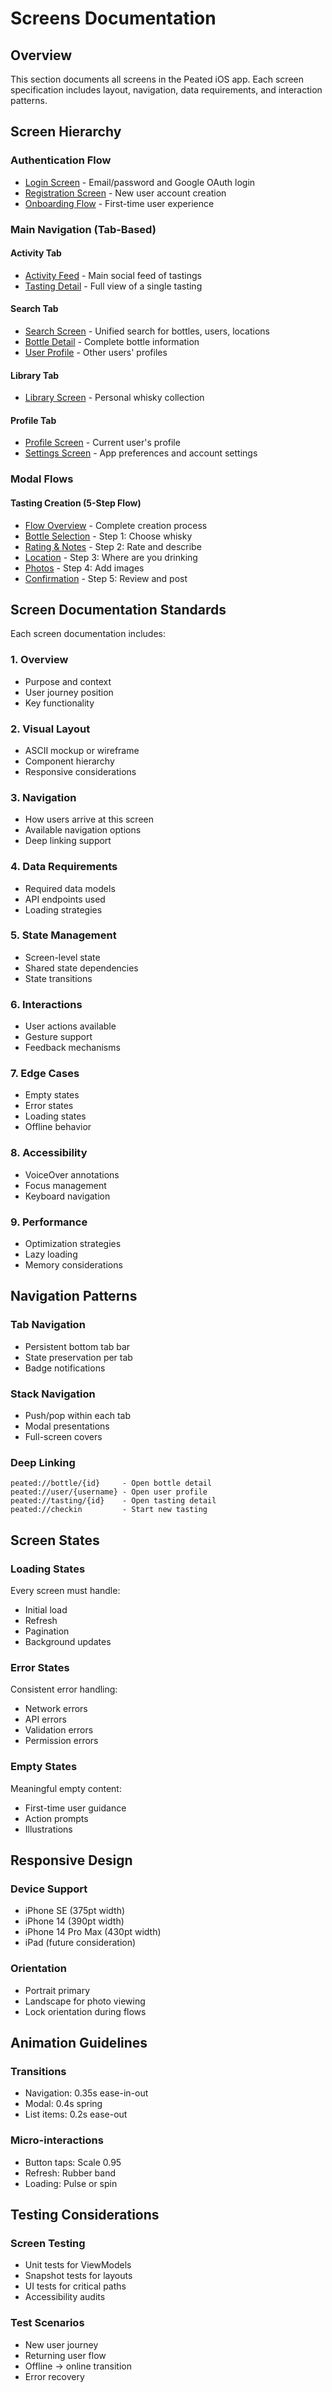 # Screens Documentation

## Overview

This section documents all screens in the Peated iOS app. Each screen specification includes layout, navigation, data requirements, and interaction patterns.

## Screen Hierarchy

### Authentication Flow
- [Login Screen](auth/login.md) - Email/password and Google OAuth login
- [Registration Screen](auth/register.md) - New user account creation
- [Onboarding Flow](auth/onboarding.md) - First-time user experience

### Main Navigation (Tab-Based)

#### Activity Tab
- [Activity Feed](activity/feed.md) - Main social feed of tastings
- [Tasting Detail](activity/tasting-detail.md) - Full view of a single tasting

#### Search Tab
- [Search Screen](search/search.md) - Unified search for bottles, users, locations
- [Bottle Detail](search/bottle-detail.md) - Complete bottle information
- [User Profile](search/user-profile.md) - Other users' profiles

#### Library Tab
- [Library Screen](library/library.md) - Personal whisky collection

#### Profile Tab
- [Profile Screen](profile/profile.md) - Current user's profile
- [Settings Screen](profile/settings.md) - App preferences and account settings

### Modal Flows

#### Tasting Creation (5-Step Flow)
- [Flow Overview](creation/flow-overview.md) - Complete creation process
- [Bottle Selection](creation/bottle-select.md) - Step 1: Choose whisky
- [Rating & Notes](creation/rating-notes.md) - Step 2: Rate and describe
- [Location](creation/location.md) - Step 3: Where are you drinking
- [Photos](creation/photos.md) - Step 4: Add images
- [Confirmation](creation/confirm.md) - Step 5: Review and post

## Screen Documentation Standards

Each screen documentation includes:

### 1. Overview
- Purpose and context
- User journey position
- Key functionality

### 2. Visual Layout
- ASCII mockup or wireframe
- Component hierarchy
- Responsive considerations

### 3. Navigation
- How users arrive at this screen
- Available navigation options
- Deep linking support

### 4. Data Requirements
- Required data models
- API endpoints used
- Loading strategies

### 5. State Management
- Screen-level state
- Shared state dependencies
- State transitions

### 6. Interactions
- User actions available
- Gesture support
- Feedback mechanisms

### 7. Edge Cases
- Empty states
- Error states
- Loading states
- Offline behavior

### 8. Accessibility
- VoiceOver annotations
- Focus management
- Keyboard navigation

### 9. Performance
- Optimization strategies
- Lazy loading
- Memory considerations

## Navigation Patterns

### Tab Navigation
- Persistent bottom tab bar
- State preservation per tab
- Badge notifications

### Stack Navigation
- Push/pop within each tab
- Modal presentations
- Full-screen covers

### Deep Linking
```
peated://bottle/{id}     - Open bottle detail
peated://user/{username} - Open user profile  
peated://tasting/{id}    - Open tasting detail
peated://checkin         - Start new tasting
```

## Screen States

### Loading States
Every screen must handle:
- Initial load
- Refresh
- Pagination
- Background updates

### Error States
Consistent error handling:
- Network errors
- API errors
- Validation errors
- Permission errors

### Empty States
Meaningful empty content:
- First-time user guidance
- Action prompts
- Illustrations

## Responsive Design

### Device Support
- iPhone SE (375pt width)
- iPhone 14 (390pt width)
- iPhone 14 Pro Max (430pt width)
- iPad (future consideration)

### Orientation
- Portrait primary
- Landscape for photo viewing
- Lock orientation during flows

## Animation Guidelines

### Transitions
- Navigation: 0.35s ease-in-out
- Modal: 0.4s spring
- List items: 0.2s ease-out

### Micro-interactions
- Button taps: Scale 0.95
- Refresh: Rubber band
- Loading: Pulse or spin

## Testing Considerations

### Screen Testing
- Unit tests for ViewModels
- Snapshot tests for layouts
- UI tests for critical paths
- Accessibility audits

### Test Scenarios
- New user journey
- Returning user flow
- Offline → online transition
- Error recovery